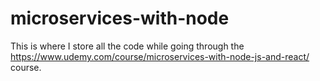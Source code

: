 # microservices-with-node

This is where I store all the code while going through the https://www.udemy.com/course/microservices-with-node-js-and-react/ course.
